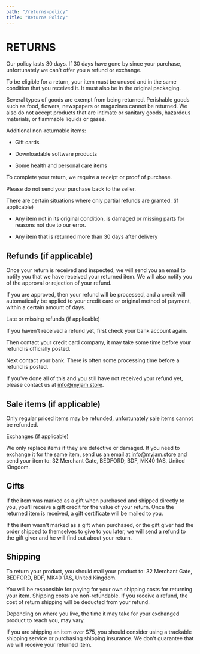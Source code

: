 ```yaml
---
path: "/returns-policy"
title: "Returns Policy"
---
```


# RETURNS

Our policy lasts 30 days. If 30 days have gone by since your purchase, unfortunately we can&#39;t offer you a refund or exchange.

To be eligible for a return, your item must be unused and in the same condition that you received it. It must also be in the original packaging.

Several types of goods are exempt from being returned. Perishable goods such as food, flowers, newspapers or magazines cannot be returned. We also do not accept products that are intimate or sanitary goods, hazardous materials, or flammable liquids or gases.

Additional non-returnable items:

- Gift cards

- Downloadable software products

- Some health and personal care items

To complete your return, we require a receipt or proof of purchase.

Please do not send your purchase back to the seller.

There are certain situations where only partial refunds are granted: (if applicable)

- Any item not in its original condition, is damaged or missing parts for reasons not due to our error.

- Any item that is returned more than 30 days after delivery

## Refunds (if applicable)

Once your return is received and inspected, we will send you an email to notify you that we have received your returned item. We will also notify you of the approval or rejection of your refund.

If you are approved, then your refund will be processed, and a credit will automatically be applied to your credit card or original method of payment, within a certain amount of days.

Late or missing refunds (if applicable)

If you haven&#39;t received a refund yet, first check your bank account again.

Then contact your credit card company, it may take some time before your refund is officially posted.

Next contact your bank. There is often some processing time before a refund is posted.

If you&#39;ve done all of this and you still have not received your refund yet, please contact us at info@myjam.store.

## Sale items (if applicable)

Only regular priced items may be refunded, unfortunately sale items cannot be refunded.

Exchanges (if applicable)

We only replace items if they are defective or damaged. If you need to exchange it for the same item, send us an email at info@myjam.store and send your item to: 32 Merchant Gate, BEDFORD, BDF, MK40 1AS, United Kingdom.

## Gifts

If the item was marked as a gift when purchased and shipped directly to you, you&#39;ll receive a gift credit for the value of your return. Once the returned item is received, a gift certificate will be mailed to you.

If the item wasn&#39;t marked as a gift when purchased, or the gift giver had the order shipped to themselves to give to you later, we will send a refund to the gift giver and he will find out about your return.

## Shipping

To return your product, you should mail your product to: 32 Merchant Gate, BEDFORD, BDF, MK40 1AS, United Kingdom.

You will be responsible for paying for your own shipping costs for returning your item. Shipping costs are non-refundable. If you receive a refund, the cost of return shipping will be deducted from your refund.

Depending on where you live, the time it may take for your exchanged product to reach you, may vary.

If you are shipping an item over \$75, you should consider using a trackable shipping service or purchasing shipping insurance. We don&#39;t guarantee that we will receive your returned item.
